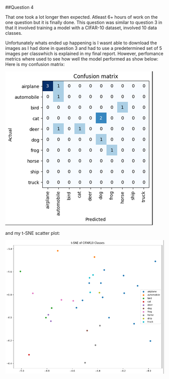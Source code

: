 ##Question 4  

That one took a lot longer then expected. Atleast 6+ hours of work on the one question but it is finally done. This
question was similar to question 3 in that it involved training a model with a CIFAR-10 dataset, involved 10
data classes. 

Unfortunately whats ended up happening is I wasnt able to download the images as I had done
in question 3 and had to use a predetermined set of 5 images per classwhich is explained in my final report. 
However, perfomance metrics where used to see how well the model performed as show below:
Here is my confusion matrix: 


![Confusion Matrix](../images/Confusionmatrix.png)


and my t-SNE scatter plot:

![Confusion Matrix](../images/t-SNE.png)
